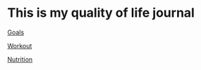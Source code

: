 # This is my quality of life journal

[Goals](goals.md)

[Workout](http://marlonmikami.github.io/journal/workout)

[Nutrition](http://marlonmikami.github.io/journal/nutrition)
